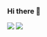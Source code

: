 ### Hi there 👋

[![](https://img.shields.io/badge/LinkedIn-ayushkumar25-blue)](https://www.linkedin.com/in/ddadsx/)
[![](https://img.shields.io/badge/Gmail-ayush2608%40gmail.com-red)](mailto:ddadsx@gmail.com)

<!--
**ddadsx/ddadsx** is a ✨ _special_ ✨ repository because its `README.md` (this file) appears on your GitHub profile.

Here are some ideas to get you started:

- 🔭 I’m currently working on ...
- 🌱 I’m currently learning ...
- 👯 I’m looking to collaborate on ...
- 🤔 I’m looking for help with ...
- 💬 Ask me about ...
- 📫 How to reach me: ...
- 😄 Pronouns: ...
- ⚡ Fun fact: ...
-->
